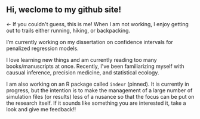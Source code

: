 ## Hi, weclome to my github site!

<- If you couldn't guess, this is me! When I am not working, I enjoy getting out to trails either running, hiking, or backpacking. 

I’m currently working on my dissertation on confidence intervals for penalized regression models.

I love learning new things and am currently reading too many books/manuscripts at once. Recently, I've been familiarizing myself with causual inference, precision medicine, and statistical ecology.

I am also working on an R package called `indexr` (pinned). It is currently in progress, but the intention is to make the management of a large number of simulation files (or results) less of a nusance so that the focus can be put on the research itself. If it sounds like something you are interested it, take a look and give me feedback!!
